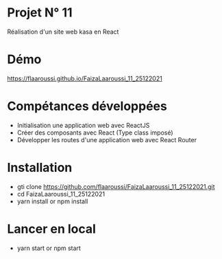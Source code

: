 # Projet N° 11  
 Réalisation d'un site web kasa en React
# Démo
<a href="https://flaaroussi.github.io/FaizaLaaroussi_11_25122021/">https://flaaroussi.github.io/FaizaLaaroussi_11_25122021</a>



# Compétances développées
- Initialisation une application web avec ReactJS
- Créer des composants avec React (Type class imposé)
- Développer les routes d'une application web avec React Router

# Installation
- gti clone https://github.com/flaaroussi/FaizaLaaroussi_11_25122021.git
- cd FaizaLaaroussi_11_25122021
- yarn install or npm install
# Lancer en local
- yarn start or npm start